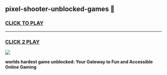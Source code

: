 
## pixel-shooter-unblocked-games 👋
<h3>
<a href="https://premium.freeplayer.one?title=pixel-shooter-unblocked-games&ref=14F">CLICK TO PLAY</a></h3>
<hr>

<h3>
<a href="https://premium.freeplayer.one?title=pixel-shooter-unblocked-games&ref=14F">CLICK 2 PLAY</a>
  
</h3>

<a href="https://premium.freeplayer.one?title=pixel-shooter-unblocked-games&ref=12F/"><img src="https://clearcache.store/games.png"></a>


**worlds hardest game unblocked: Your Gateway to Fun and Accessible Online Gaming**
